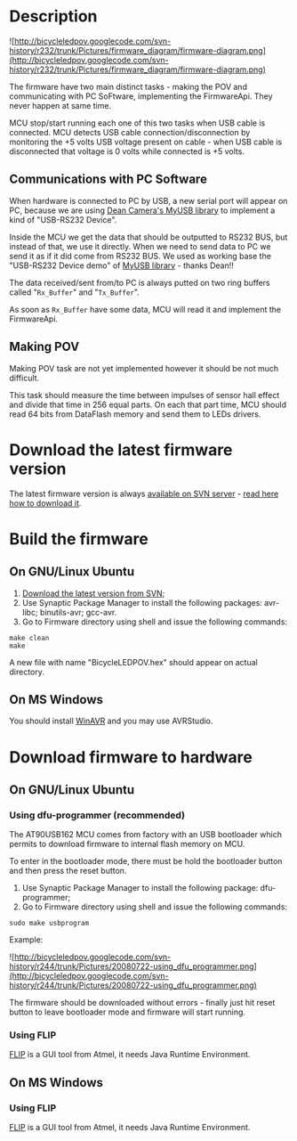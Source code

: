 # Description #
![http://bicycleledpov.googlecode.com/svn-history/r232/trunk/Pictures/firmware_diagram/firmware-diagram.png](http://bicycleledpov.googlecode.com/svn-history/r232/trunk/Pictures/firmware_diagram/firmware-diagram.png)

The firmware have two main distinct tasks - making the POV and communicating with PC SoFtware, implementing the FirmwareApi. They never happen at same time.

MCU stop/start running each one of this two tasks when USB cable is connected. MCU detects USB cable connection/disconnection by monitoring the +5 volts USB voltage present on cable - when USB cable is disconnected that voltage is 0 volts while connected is +5 volts.

## Communications with PC Software ##
When hardware is connected to PC by USB, a new serial port will appear on PC, because we are using [Dean Camera's MyUSB library](http://www.fourwalledcubicle.com/MyUSB.php) to implement a kind of "USB-RS232 Device".

Inside the MCU we get the data that should be outputted to RS232 BUS, but instead of that, we use it directly. When we need to send data to PC we send it as if it did come from RS232 BUS. We used as working base the "USB-RS232 Device demo" of [MyUSB library](http://www.fourwalledcubicle.com/MyUSB.php) - thanks Dean!!

The data received/sent from/to PC is always putted on two ring buffers called "`Rx_Buffer`" and "`Tx_Buffer`".

As soon as `Rx_Buffer` have some data, MCU will read it and implement the FirmwareApi.

## Making POV ##
Making POV task are not yet implemented however it should be not much difficult.

This task should measure the time between impulses of sensor hall effect and divide that time in 256 equal parts. On each that part time, MCU should read 64 bits from DataFlash memory and send them to LEDs drivers.

# Download the latest firmware version #
The latest firmware version is always [available on SVN server](http://code.google.com/p/bicycleledpov/source/browse/trunk/Firmware) - [read here how to download it](http://code.google.com/p/bicycleledpov/source/checkout).

# Build the firmware #
## On GNU/Linux Ubuntu ##
  1. [Download the latest version from SVN](http://code.google.com/p/bicycleledpov/source/checkout);
  1. Use Synaptic Package Manager to install the following packages: avr-libc; binutils-avr; gcc-avr.
  1. Go to Firmware directory using shell and issue the following commands:
```
make clean
make
```
A new file with name "BicycleLEDPOV.hex" should appear on actual directory.

## On MS Windows ##
You should install [WinAVR](http://winavr.sourceforge.net/) and you may use AVRStudio.

# Download firmware to hardware #
## On GNU/Linux Ubuntu ##
### Using dfu-programmer (recommended) ###
The AT90USB162 MCU comes from factory with an USB bootloader which permits to download firmware to internal flash memory on MCU.

To enter in the bootloader mode, there must be hold the bootloader button and then press the reset button.

  1. Use Synaptic Package Manager to install the following package: dfu-programmer;
  1. Go to Firmware directory using shell and issue the following commands:
```
sudo make usbprogram
```

Example:

![http://bicycleledpov.googlecode.com/svn-history/r244/trunk/Pictures/20080722-using_dfu_programmer.png](http://bicycleledpov.googlecode.com/svn-history/r244/trunk/Pictures/20080722-using_dfu_programmer.png)

The firmware should be downloaded without errors - finally just hit reset button to leave bootloader mode and firmware will start running.

### Using FLIP ###
[FLIP](http://www.atmel.com/dyn/products/tools_card.asp?tool_id=3886) is a GUI tool from Atmel, it needs Java Runtime Environment.

## On MS Windows ##
### Using FLIP ###
[FLIP](http://www.atmel.com/dyn/products/tools_card.asp?tool_id=3886) is a GUI tool from Atmel, it needs Java Runtime Environment.